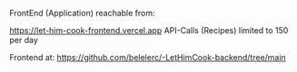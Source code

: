 FrontEnd (Application) reachable from:

https://let-him-cook-frontend.vercel.app
API-Calls (Recipes) limited to 150 per day

Frontend at: https://github.com/belelerc/-LetHimCook-backend/tree/main
